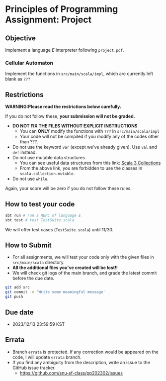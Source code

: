 # Principles of Programming Assignment: Project

## Objective

Implement a language _E_ interpreter following `project.pdf`.

### Cellular Automaton

Implement the functions in `src/main/scala/impl`, which are currently left blank as `???`

## Restrictions

**WARNING:Please read the restrictions below carefully.**

If you do not follow these, **your submission will not be graded.**

- **DO NOT FIX THE FILES WITHOUT EXPLICIT INSTRUCTIONS**
  - You can **ONLY** modify the functions with `???` in `src/main/scala/impl`
  - Your code will not be compiled if you modify any of the codes other than ???.
- Do not use the keyword `var` (except we've already given). Use `val` and `def` instead.
- Do not use mutable data structures.
  - You can see useful data structures from this link: [Scala 3 Collections](https://docs.scala-lang.org/scala3/book/collections-classes.html)
  - From the above link, you are forbidden to use the classes in `scala.collection.mutable`.
- Do not use `while`.

Again, your score will be zero if you do not follow these rules.

## How to test your code

```bash
sbt run # run a REPL of language E
sbt test # test TestSuite.scala
```

We will offer test cases (`TestSuite.scala`) until 11/30.

## How to Submit

- For all assignments, we will test your code only with the given files in `src/main/scala` directory.
- **All the additional files you've created will be lost!!**
- We will check git logs of the main branch, and grade the latest commit before the due date.

```bash
git add src
git commit -m 'Write some meaningful message'
git push
```

## Due date

- 2023/12/13 23:59:59 KST

## Errata

- Branch `errata` is protected. If any correction would be appeared on the code, I will update `errata` branch.
- If you find any ambiguity from the description, write an issue to the GitHub issue tracker.
  - https://github.com/snu-sf-class/pp202302/issues
